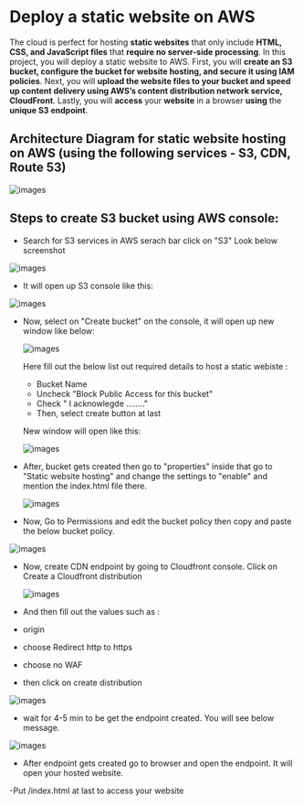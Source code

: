 # Deploy a static website on AWS

The cloud is perfect for hosting **static websites** that only include **HTML, CSS, and JavaScript files** that **require no server-side processing**. In this project, you will deploy a static website to AWS. First, you will **create an S3 bucket, configure the bucket for website hosting, and secure it using IAM policies**. Next, you will **upload the website files to your bucket and speed up content delivery using AWS’s content distribution network service, CloudFront**. Lastly, you will **access** your **website** in a browser **using** the **unique S3 endpoint**.


 ## Architecture Diagram for static website hosting on AWS (using the following services - S3, CDN, Route 53)

![images](https://github.com/Apurva14A/static-website-aws-S3/blob/8a5f32736ecbd1052f977fbed9a46c8ab9f89e93/images/static-website-aws-S3-architecture.png)


## Steps to create S3 bucket using AWS console:
  - Search for S3 services in AWS serach bar click on "S3" Look below screenshot

 ![images](https://github.com/Apurva14A/static-website-aws-S3/blob/8a5f32736ecbd1052f977fbed9a46c8ab9f89e93/images/aws-s3-1.png)


  - It will open up S3 console like this:

   ![images](https://github.com/Apurva14A/static-website-aws-S3/blob/8a5f32736ecbd1052f977fbed9a46c8ab9f89e93/images/aws-s3.png)


  - Now, select on "Create bucket" on the console, it will open up new window like below:

     ![images](https://github.com/Apurva14A/static-website-aws-S3/blob/8a5f32736ecbd1052f977fbed9a46c8ab9f89e93/images/aws-s3--2.png)

    Here fill out the below list out required details to host a static webiste :

     - Bucket Name
     - Uncheck "Block Public Access for this bucket"
     - Check " I acknowlegde ........"
     - Then, select create button at last

     New window will open like this:

      ![images](https://github.com/Apurva14A/static-website-aws-S3/blob/8a5f32736ecbd1052f977fbed9a46c8ab9f89e93/images/aws-s3-3.png)

  - After, bucket gets created then go to "properties" inside that go to "Static website hosting" and change the settings to "enable" and mention the index.html file there.

    ![images](https://github.com/Apurva14A/static-website-aws-S3/blob/4006c7a497630b95978fb250747b773703894ff1/images/aws-s3-5.png)

  - Now, Go to Permissions and edit the bucket policy then copy and paste the below bucket policy.

   ![images](https://github.com/Apurva14A/static-website-aws-S3/blob/4006c7a497630b95978fb250747b773703894ff1/images/aws-s3-6.png)
   

 - Now, create CDN endpoint by going to Cloudfront console. Click on Create a Cloudfront distribution

   ![images](https://github.com/Apurva14A/static-website-aws-S3/blob/4006c7a497630b95978fb250747b773703894ff1/images/aws-s3-7.png)


  - And then fill out the values such as :
   - origin 
   - choose Redirect http to https
   - choose no WAF
   - then click on create distribution

  ![images](https://github.com/Apurva14A/static-website-aws-S3/blob/4006c7a497630b95978fb250747b773703894ff1/images/aws-s3-8.png)


  - wait for 4-5 min to be get the endpoint created. You will see below message.

  ![images](https://github.com/Apurva14A/static-website-aws-S3/blob/4006c7a497630b95978fb250747b773703894ff1/images/cdn-1.png)

  - After endpoint gets created go to browser and open the endpoint. It will open your hosted website.

   -Put /index.html  at last to access your website
